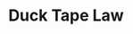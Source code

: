 ---
pid: LLE35
title: Duck Tape Law
location_transcription: In the Downtown
zipcode: 
outside_phl: 
neighborhood: 
age: 
age_range: 
instagram: 
image_file_name: LLE_35.jpg
proposal_transcription: 
topic: Unknown
topic_summary: '0'
type: Other No Form
keywords_other: 
credit: 
image_labels: Peace Duck
twitter: 
facebook: 
permalink: "/monuments/lle35/"
layout: item-page
---